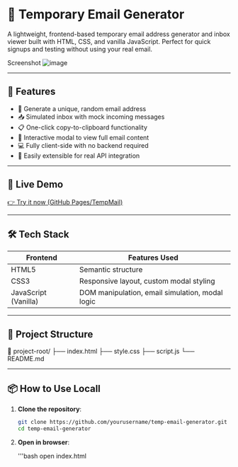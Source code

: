 # 📨 Temporary Email Generator

A lightweight, frontend-based temporary email address generator and inbox viewer built with HTML, CSS, and vanilla JavaScript. Perfect for quick signups and testing without using your real email.

Screenshot
![image](https://github.com/user-attachments/assets/51373632-202b-4dd2-b0c1-338162c0ebf1)

<!-- Add a screenshot of the UI and update this path -->

---

## 🔧 Features

- 🔐 Generate a unique, random email address
- 📥 Simulated inbox with mock incoming messages
- 📋 One-click copy-to-clipboard functionality
- 📨 Interactive modal to view full email content
- 💻 Fully client-side with no backend required
- 🧪 Easily extensible for real API integration

---

## 🚀 Live Demo

[👉 Try it now (GitHub Pages/TempMail)](https://mosesfdo.github.io/TempMail/)

---

## 🛠️ Tech Stack

| Frontend | Features Used |
|----------|----------------|
| HTML5    | Semantic structure |
| CSS3     | Responsive layout, custom modal styling |
| JavaScript (Vanilla) | DOM manipulation, email simulation, modal logic |

---

## 📂 Project Structure
📁 project-root/
├── index.html
├── style.css
├── script.js
└── README.md

---

## 📦 How to Use Locall

1. **Clone the repository**:
   ```bash
   git clone https://github.com/yourusername/temp-email-generator.git
   cd temp-email-generator
2. **Open in browser**:
   
   '''bash
   open index.html
